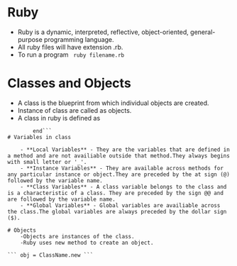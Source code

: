 # Ruby


- Ruby is a dynamic, interpreted, reflective, object-oriented, general-purpose programming language.
- All ruby files will have extension .rb.
- To run a program
	``` ruby filename.rb```

# Classes and Objects

- A class is the blueprint from which individual objects are created. 
- Instance of class are called as objects.
- A class in ruby is defined as
```class ClassName
		end```
# Variables in class

	- **Local Variables** - They are the variables that are defined in a method and are not availiable outside that method.They always begins with small letter or '_'.
	- **Instance Variables** - They are available across methods for any particular instance or object.They are preceded by the at sign (@) followed by the variable name.
	- **Class Variables** - A class variable belongs to the class and is a characteristic of a class. They are preceded by the sign @@ and are followed by the variable name.
	- **Global Variables** - Global variables are availiable across the class.The global variables are always preceded by the dollar sign ($).

# Objects
	-Objects are instances of the class.
	-Ruby uses new method to create an object.

``` obj = ClassName.new ```



